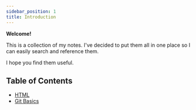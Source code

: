 ```yaml
---
sidebar_position: 1
title: Introduction
---
```


**Welcome!**

This is a collection of my notes. I've decided to put them all in one place so I can easily search and reference them.

I hope you find them useful.

## Table of Contents

- [HTML](/docs/html)
- [Git Basics](/docs/git.md) 
